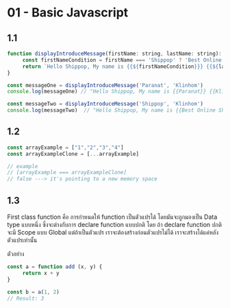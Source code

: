 # 01 - Basic Javascript

## 1.1

```js
function displayIntroduceMessage(firstName: string, lastName: string): string {
     const firstNameCondition = firstName === 'Shippop' ? 'Best Online Shipping Platform' : firstName
     return `Hello Shippop, My name is {{${firstNameCondition}}} {{${lastName}}}`
}

const messageOne = displayIntroduceMessage('Paranat', 'Klinhom')
console.log(messageOne) // "Hello Shippop, My name is {{Paranat}} {{Klinhom}}"

const messageTwo = displayIntroduceMessage('Shippop', 'Klinhom')
console.log(messageTwo)  // "Hello Shippop, My name is {{Best Online Shipping Platform}} {{Klinhom}}"
```

## 1.2 
```js
const arrayExample = ["1","2","3","4"]
const arrayExampleClone = [...arrayExample]

// example
// [arrayExample === arrayExampleClone]
// false ---> it's pointing to a new memory space
```
## 1.3

First class function คือ การกำหนดให้ function เป็นตัวแปรได้ โดยมันจะถูกมองเป็น Data type แบบหนึ่ง ซึ่งจะต่างกับการ declare function แบบปกติ โดย ถ้า declare function ปกติ จะมี Scope แบบ Global แต่ถ้าเป็นตัวแปร เราจะต้องสร้างก่อนตัวแปรไม่ได้ เราจะสร้างได้แค่หลังตัวแปรเท่านั้น

ตัวอย่าง
```js
const a = function add (x, y) {
     return x + y
}

const b = a(1, 2)
// Result: 3

```